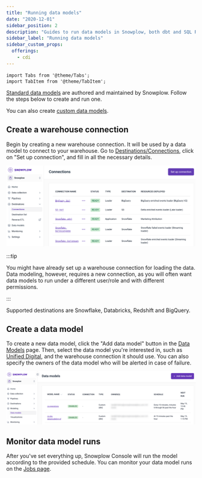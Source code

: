 ```yaml
---
title: "Running data models"
date: "2020-12-01"
sidebar_position: 2
description: "Guides to run data models in Snowplow, both dbt and SQL Runner."
sidebar_label: "Running data models"
sidebar_custom_props:
  offerings:
    - cdi
---
```



```mdx-code-block
import Tabs from '@theme/Tabs';
import TabItem from '@theme/TabItem';
```

[Standard data models](/docs/modeling-your-data/modeling-your-data-with-dbt/dbt-models/index.md) are authored and maintained by Snowplow. Follow the steps below to create and run one.

You can also create [custom data models](/docs/modeling-your-data/running-data-models-via-console/dbt/index.md).

## Create a warehouse connection
Begin by creating a new warehouse connection. It will be used by a data model to connect to your warehouse. Go to [Destinations/Connections](https://console.snowplowanalytics.com/connections), click on "Set up connection", and fill in all the necessary details.

![](./images/warehouse-connections.png)

:::tip

You might have already set up a warehouse connection for loading the data. Data modeling, however, requires a new connection, as you will often want data models to run under a different user/role and with different permissions.

:::

Supported destinations are Snowflake, Databricks, Redshift and BigQuery.

## Create a data model
To create a new data model, click the "Add data model" button in the [Data Models](https://console.snowplowanalytics.com/data-models) page. Then, select the data model you're interested in, such as [Unified Digital](/docs/modeling-your-data/modeling-your-data-with-dbt/dbt-models/dbt-unified-data-model/index.md), and the warehouse connection it should use. You can also specify the owners of the data model who will be alerted in case of failure.

![](images/data-models.png)

## Monitor data model runs
After you've set everything up, Snowplow Console will run the model according to the provided schedule. You can monitor your data model runs on the [Jobs page](https://console.snowplowanalytics.com/jobs).
